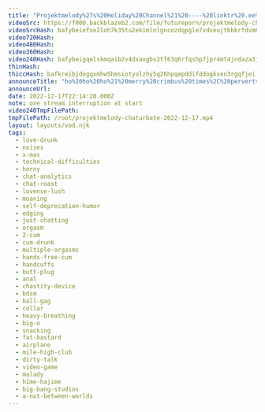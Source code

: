 ```yaml
---
title: "Projektmelody%27s%20Holiday%20Channel%21%20----%20linktr%20.ee%2Fprojektmelody"
videoSrc: https://f000.backblazeb2.com/file/futureporn/projektmelody-chaturbate-2022-12-17.mp4
videoSrcHash: bafybeiefxe2loh7k35tu2ekimlnlgncozdqpgle7vdveujtbbkrfdvm67u?filename=projektmelody-chaturbate-20221217T221420Z-source.mp4
video720Hash: 
video480Hash: 
video360Hash: 
video240Hash: bafybeigqelskmqaib2v4dxaxgbv2tf63q6rfqshp7jpr4mt4jndaza3jhm?filename=projektmelody-chaturbate-20221217T221420Z-240p.mp4
thinHash: 
thiccHash: bafkreibjdogqxmhw5hmsiotyolzhy5q26hpqepddifddogksen3rgqfjei?filename=20221217T221420Z-thicc.jpg
announceTitle: "ho%20ho%20ho%21%20merry%20crimbus%20times%2C%20perverts%20%3C3"
announceUrl: 
date: 2022-12-17T22:14:20.000Z
note: one stream interruption at start
video240TmpFilePath: 
tmpFilePath: /root/projektmelody-chaturbate-2022-12-17.mp4
layout: layouts/vod.njk
tags:
  - love-drunk
  - noises
  - x-mas
  - technical-difficulties
  - horny
  - chat-analytics
  - chat-roast
  - lovense-lush
  - moaning
  - self-deprecation-humor
  - edging
  - just-chatting
  - orgasm
  - 2-cum
  - cum-drunk
  - multiple-orgasms
  - hands-free-cum
  - handcuffs
  - butt-plug
  - anal
  - chastity-device
  - bdsm
  - ball-gag
  - collar
  - heavy-breathing
  - big-o
  - snacking
  - fat-bastard
  - airplane
  - mile-high-club
  - dirty-talk
  - video-game
  - malady
  - hime-hajime
  - big-bang-studios
  - a-nut-between-worlds
---
```

